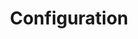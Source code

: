---
title: Configuration
position: 2
parameters:
  - name:
    content:
content_markdown: >-
  #### Connection Configuration


  | Field | Required? | Input Type | Description |
  
  | --- | --- | --- | --- |

  | `instance-name` | Yes (Eventually) | String | The instance name of this
  bot config.<br><br>**At this time, this field is currently not
  supported.&nbsp;** |

  | `server-address` | &nbsp; | &nbsp; | &nbsp; |

  | `server-query-port` | &nbsp; | &nbsp; | &nbsp; |

  | `virtual-server-id` | &nbsp; | &nbsp; | &nbsp; |
  
  | `server-query-name` | &nbsp; | &nbsp; | &nbsp; |

  | `server-query-password` | &nbsp; | &nbsp; | &nbsp; |

  | `bot-nickname` | &nbsp; | &nbsp; | &nbsp; |

  | `bot-slow-mode` | &nbsp; | &nbsp; | &nbsp; |  

  

  | Field | Required? | Input Type | Description | 
  | --- | --- | --- | --- | 
  | `instance-name` | Yes (Eventually) | String | The instance name of this
  bot config.<br><br>**At this time, this field is currently not
  supported.&nbsp;** |<br>| `server-address` | Yes | String | The address of the
  server to which this bot should connect. |<br>| `server-query-port` | Yes |
  Integer | The query port to which your bot will connect. By default, most
  servers have this as 10011. |<br>| `virtual-server-id` | Yes | Integer | The
  ID of the virtual server to which the bot is connecting. |<br>|
  `server-query-name` | Yes | String | The server query name used for
  authentication. |<br>| `server-query-password` | Yes | String | The server
  query password used for authentication. |<br>| `bot-nickname` | Yes | String |
  The display name of the bot. |<br>| `bot-slow-mode` | Yes (Eventually) |
  String | Whether or not the bot should throttle its message rate to prevent
  being banned for flooding the query.<br><br>**At this time, this field is not
  currently supported.** |


  #### Access Control List Configuration


  | **Field** | **Required?** | **Input Type** | **Description** | | — | — | — |
  — | | `owner-groups` | Yes | List of Integers | The group IDs of groups
  containing only bot owners. |<br>| `super-admin-groups` | Yes | List of
  Integers | The group IDs of groups containing only bot super-admins. |<br>|
  `admin-groups` | Yes | List of Integers | The group IDs of groups containing
  only bot admins. |<br>| `moderator-groups` | Yes | List of Integers | The
  group IDs of groups containing only bot moderators. |<br>| `sponsor-groups` |
  Yes | List of Integers | The group IDs of groups containing only "sponsors".
  |<br>| `blacklisted-groups` | Yes | List of Integers | The group IDs of groups
  containing only users who are not allowed to use bot commands. |


  #### Idle Checker Configuration


  | **Field** | **Required?** | **Input Type** | **Description** | | — | — | — |
  — | | `idle-max-time-minutes` | Yes | Integer | The time in minutes after
  which a user will be moved if they have been idle for the entire duration.
  |<br>| `idle-destination-channel` | Yes | Integer | The ID of the channel to
  which idle users will be moved. |<br>| `idle-ignore-groups` | Yes | List of
  Integers | The group IDs of groups containing only users who will not be moved
  for being idle. |<br>&nbsp;
left_code_blocks:
  - code_block:
    title:
    language:
right_code_blocks:
  - code_block: "# ==============================================\r\n# ====           META INFORMATION           ====\r\n# ==============================================\r\n# = Information used to identify this bot      =\r\n# =   instance.                                =\r\n# ==============================================\r\n\r\ninstance-name: 'testInstance'\r\n\r\n# ==============================================\r\n# ====        CONNECTION INFORMATION        ====\r\n# ==============================================\r\n# = Information used to initiate the           =\r\n# =   connection to the server.                =\r\n# ==============================================\r\n\r\nserver-address: 'localhost'\r\nserver-query-port: 10011\r\nvirtual-server-id: 1\r\n\r\nserver-query-name: 'serveradmin'\r\nserver-query-password: 'ultrasecretpass'\r\n\r\nbot-nickname: 'Oh Bot Johnson'\r\nbot-slow-mode: ''"
    title: ConnectionConfig
    language:
  - code_block: "# ==============================================\r\n# ====        Idle Mover Information        ====\r\n# ==============================================\r\n# = Determines when and where to move idle     =\r\n# =   users within the server.                 =\r\n# ==============================================\r\n\r\nidle-max-time-minutes: 45\r\nidle-destination-channel: 105093\r\nidle-ignore-groups:\r\n - 38113\r\n - 38114"
    title: IdleChecker
    language:
  - code_block: "# ==============================================\r\n# ====             Instructions             ====\r\n# ==============================================\r\n# = Add groups by their ID number. Each group  =\r\n# = should be on a new line, prefixed with     =\r\n# = a hyphen (-).                              =\r\n# ==============================================\r\n\r\n# This group has access to all functions, and\r\n#   cannot be removed from its role except by\r\n#   removing them directly from the config file.\r\nowner-groups:\r\n- 6\r\n\r\n# This group has access to all function, and\r\n#   can modify the roles of all non-owner users.\r\nsuper-admin-groups:\r\n\r\n# This group has access to all functionality\r\n#   except for that involved in role and config\r\n#   management.\r\nadmin-groups:\r\n - 12\r\n\r\n# This group has access to limited versions of\r\n#   disciplinary functionality.\r\nmoderator-groups:\r\n - 15\r\n - 17\r\n - 18\r\n\r\n# This group has access only to non-functional\r\n#   (cosmetic) commands.\r\nsponsor-groups:\r\n - 16\r\n\r\n# This group cannot access any functionality of\r\n#   this program.\r\nblacklisted-groups:\r\n- 8\r\n- 10\r\n- 11"
    title: ServerGroupAccess
    language:
---